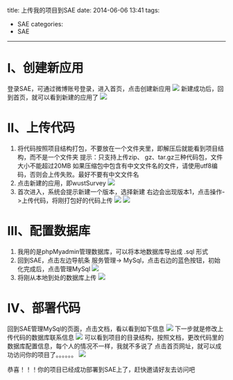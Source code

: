 title: 上传我的项目到SAE
date: 2014-06-06 13:41
tags:
- SAE
categories:
- SAE
---

# I、创建新应用
登录SAE，可通过微博账号登录，进入首页，点击创建新应用
![](http://img.blog.csdn.net/20140605200206765)
新建成功后，回到首页，就可以看到新建的应用了
![](http://img.blog.csdn.net/20140605201219765)

# II、上传代码
1. 将代码按照项目结构打包，不要放在一个文件夹里，即解压后就能看到项目结构，而不是一个文件夹
提示：只支持上传zip、 gz、tar.gz三种代码包，文件大小不能超过20MB
如果压缩包中包含有中文文件名的文件，请使用utf8编码，否则会上传失败。最好不要有中文文件名
2. 点击新建的应用，即wustSurvey
![](http://img.blog.csdn.net/20140605202206031)
2. 首次进入，系统会提示新建一个版本，选择新建
右边会出现版本1，点击操作->上传代码，将刚打包好的代码上传
![](file:///C:\Users\LukyStar\AppData\Roaming\Tencent\Users\837410145\QQ\WinTemp\RichOle\WFTZA3B99M}[1%K1YEVGGQE.jpg)
![](http://img.blog.csdn.net/20140605202622953)

# III、配置数据库
1. 我用的是phpMyadmin管理数据库，可以将本地数据库导出成 .sql 形式
2. 回到SAE，点击左边导航条 服务管理-> MySql，点击右边的蓝色按钮，初始化完成后，点击管理MySql
![](http://img.blog.csdn.net/20140606123545734)
3. 将刚从本地到处的数据库上传
![](http://img.blog.csdn.net/20140606130016109)

# IV、部署代码
回到SAE管理MySql的页面，点击文档，看以看到如下信息
![](http://img.blog.csdn.net/20140606130453734)
下一步就是修改上传代码的数据库联系信息
![](http://img.blog.csdn.net/20140606130736625)
可以看到项目的目录结构，按照文档，更改代码里的数据库配置信息，每个人的情况不一样，我就不多说了
点击首页网址，就可以成功访问你的项目了。。。。。。
![](http://img.blog.csdn.net/20140606135101078)

恭喜！！！你的项目已经成功部署到SAE上了，赶快邀请好友去访问吧
               


